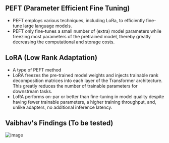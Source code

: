 ## PEFT (Parameter Efficient Fine Tuning)

- PEFT employs various techniques, including LoRa, to efficiently fine-tune large language models.
- PEFT only fine-tunes a small number of (extra) model parameters while freezing most parameters of the pretrained model, thereby greatly decreasing the computational and storage costs.


## LoRA (Low Rank Adaptation)
- A type of PEFT method
- LoRA freezes the pre-trained model weights and injects trainable rank decomposition matrices into each layer of the Transformer architecture. This greatly reduces the number of trainable parameters for downstream tasks.
- LoRA performs on-par or better than fine-tuning in model quality despite having fewer trainable parameters, a higher training throughput, and, unlike adapters, no additional inference latency.


## Vaibhav's Findings     (To be tested)

![image](https://github.com/DrishtiShrrrma/whisper-finetuning-event-huggingface/assets/129742046/27b49427-f9be-41a5-b4f4-77d895a81dc0)
